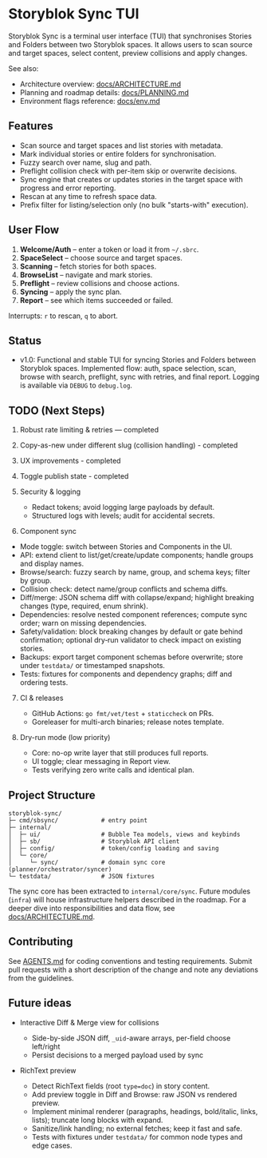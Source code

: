 # Storyblok Sync TUI

Storyblok Sync is a terminal user interface (TUI) that synchronises Stories and Folders between two Storyblok spaces. It allows users to scan source and target spaces, select content, preview collisions and apply changes.

See also:

- Architecture overview: [docs/ARCHITECTURE.md](./docs/ARCHITECTURE.md)
- Planning and roadmap details: [docs/PLANNING.md](./docs/PLANNING.md)
- Environment flags reference: [docs/env.md](./docs/env.md)

## Features

- Scan source and target spaces and list stories with metadata.
- Mark individual stories or entire folders for synchronisation.
- Fuzzy search over name, slug and path.
- Preflight collision check with per-item skip or overwrite decisions.
- Sync engine that creates or updates stories in the target space with progress and error reporting.
- Rescan at any time to refresh space data.
- Prefix filter for listing/selection only (no bulk "starts-with" execution).

## User Flow

1. **Welcome/Auth** – enter a token or load it from `~/.sbrc`.
2. **SpaceSelect** – choose source and target spaces.
3. **Scanning** – fetch stories for both spaces.
4. **BrowseList** – navigate and mark stories.
5. **Preflight** – review collisions and choose actions.
6. **Syncing** – apply the sync plan.
7. **Report** – see which items succeeded or failed.

Interrupts: `r` to rescan, `q` to abort.

## Status

- v1.0: Functional and stable TUI for syncing Stories and Folders between Storyblok spaces. Implemented flow: auth, space selection, scan, browse with search, preflight, sync with retries, and final report. Logging is available via `DEBUG` to `debug.log`.

## TODO (Next Steps)

1. Robust rate limiting & retries — completed

2. Copy-as-new under different slug (collision handling) - completed

3. UX improvements - completed

4. Toggle publish state - completed

5. Security & logging

   - Redact tokens; avoid logging large payloads by default.
   - Structured logs with levels; audit for accidental secrets.

6. Component sync

- Mode toggle: switch between Stories and Components in the UI.
- API: extend client to list/get/create/update components; handle groups and display names.
- Browse/search: fuzzy search by name, group, and schema keys; filter by group.
- Collision check: detect name/group conflicts and schema diffs.
- Diff/merge: JSON schema diff with collapse/expand; highlight breaking changes (type, required, enum shrink).
- Dependencies: resolve nested component references; compute sync order; warn on missing dependencies.
- Safety/validation: block breaking changes by default or gate behind confirmation; optional dry‑run validator to check impact on existing stories.
- Backups: export target component schemas before overwrite; store under `testdata/` or timestamped snapshots.
- Tests: fixtures for components and dependency graphs; diff and ordering tests.

7. CI & releases

   - GitHub Actions: `go fmt/vet/test` + `staticcheck` on PRs.
   - Goreleaser for multi-arch binaries; release notes template.

8. Dry-run mode (low priority)

   - Core: no-op write layer that still produces full reports.
   - UI toggle; clear messaging in Report view.
   - Tests verifying zero write calls and identical plan.

## Project Structure

```
storyblok-sync/
├─ cmd/sbsync/            # entry point
├─ internal/
│  ├─ ui/                 # Bubble Tea models, views and keybinds
│  ├─ sb/                 # Storyblok API client
│  ├─ config/             # token/config loading and saving
│  └─ core/
│     └─ sync/            # domain sync core (planner/orchestrator/syncer)
└─ testdata/              # JSON fixtures
```

The sync core has been extracted to `internal/core/sync`. Future modules (`infra`) will house infrastructure helpers described in the roadmap. For a deeper dive into responsibilities and data flow, see [docs/ARCHITECTURE.md](./docs/ARCHITECTURE.md).

## Contributing

See [AGENTS.md](AGENTS.md) for coding conventions and testing requirements. Submit pull requests with a short description of the change and note any deviations from the guidelines.

## Future ideas

- Interactive Diff & Merge view for collisions

  - Side-by-side JSON diff, `_uid`-aware arrays, per-field choose left/right
  - Persist decisions to a merged payload used by sync

- RichText preview

  - Detect RichText fields (root `type=doc`) in story content.
  - Add preview toggle in Diff and Browse: raw JSON vs rendered preview.
  - Implement minimal renderer (paragraphs, headings, bold/italic, links, lists); truncate long blocks with expand.
  - Sanitize/link handling; no external fetches; keep it fast and safe.
  - Tests with fixtures under `testdata/` for common node types and edge cases.
